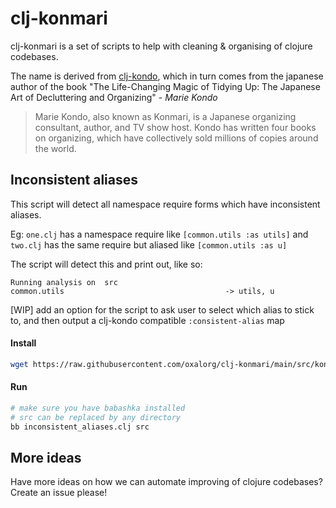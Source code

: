 # clj-konmari

clj-konmari is a set of scripts to help with cleaning & organising of clojure
codebases.

The name is derived from [clj-kondo](https://github.com/clj-kondo/clj-kondo),
which in turn comes from the japanese author of the book "The Life-Changing
Magic of Tidying Up: The Japanese Art of Decluttering and Organizing" - *Marie
Kondo*

> Marie Kondo, also known as Konmari, is a Japanese organizing consultant, author, and TV show host. Kondo has written four books on organizing, which have collectively sold millions of copies around the world.

## Inconsistent aliases

This script will detect all namespace require forms which have inconsistent
aliases.

Eg: `one.clj` has a namespace require like `[common.utils :as utils]` and
`two.clj` has the same require but aliased like `[common.utils :as u]`

The script will detect this and print out, like so:

```
Running analysis on  src
common.utils                                    -> utils, u
```

[WIP] add an option for the script to ask user to select which alias to stick
to, and then output a clj-kondo compatible `:consistent-alias` map

#### Install

```bash
wget https://raw.githubusercontent.com/oxalorg/clj-konmari/main/src/konmari/inconsistent_aliases.clj 
```

#### Run

```bash
# make sure you have babashka installed
# src can be replaced by any directory
bb inconsistent_aliases.clj src
```

## More ideas

Have more ideas on how we can automate improving of clojure codebases? Create an issue please!

